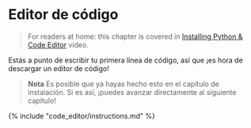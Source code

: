 # Editor de código

> For readers at home: this chapter is covered in [Installing Python & Code Editor](https://www.youtube.com/watch?v=pVTaqzKZCdA&t=4m43s) video.

Estás a punto de escribir tu primera línea de código, así que ¡es hora de descargar un editor de código!

> **Nota** Es posible que ya hayas hecho esto en el capítulo de instalación. Si es así, ¡puedes avanzar directamente al siguiente capítulo!

{% include "code_editor/instructions.md" %}